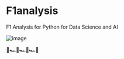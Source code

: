 # F1analysis
F1 Analysis for Python for Data Science and AI

![image](https://github.com/user-attachments/assets/8e084e6f-34ed-4456-896a-6019004cc7ff)

🏁🏎️🏁🏎️🏁🏎️🏁
